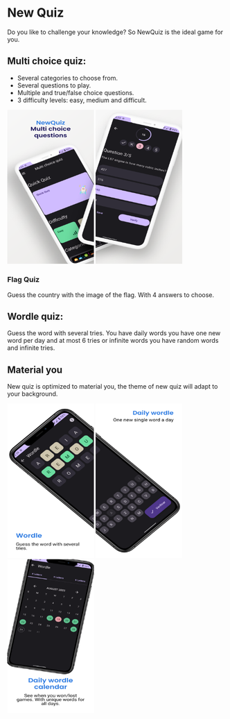 # New Quiz

Do you like to challenge your knowledge? So NewQuiz is the ideal game for you.

## Multi choice quiz:

- Several categories to choose from.
- Several questions to play.
- Multiple and true/false choice questions.
- 3 difficulty levels: easy, medium and difficult.

<div>
<img src="pictures/multichoice1.png" alt="Home multi choice quiz" width="200"/>
<img src="pictures/multichoice2.png" alt="Multi choice quiz" width="200"/>
</div>

### Flag Quiz

Guess the country with the image of the flag. With 4 answers to choose.
## Wordle quiz:

 Guess the word with several tries. You have daily words you have one new word per day and at most 6 tries or infinite words you have random words and infinite tries.

## Material you 

New quiz is optimized to material you, the theme of new quiz will adapt to your background.

<div>
<img src="pictures/wordle1.png" alt="Wordle game photo 1" width="200"/>
<img src="pictures/wordle2.png" alt="Wordle game photo 2" width="200"/>
<img src="pictures/wordle3.png" alt="Wordle calendar" width="200"/>
</div>
